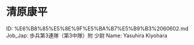 # 清原康平

ID: %E6%B8%85%E5%8E%9F%E5%BA%B7%E5%B9%B3%2060602.md
Job_Jap: 歩兵第3連隊（第3中隊）附 少尉
Name: Yasuhira Kiyohara